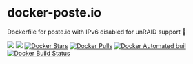 # docker-poste.io
Dockerfile for poste.io with IPv6 disabled for unRAID support 🐳

[![](https://images.microbadger.com/badges/image/starbix/poste.io.svg)](https://microbadger.com/images/starbix/poste.io)
[![](https://images.microbadger.com/badges/version/starbix/poste.io.svg)](https://microbadger.com/images/starbix/poste.io)
[![Docker Stars](https://img.shields.io/docker/stars/starbix/poste.io.svg)](https://hub.docker.com/r/starbix/poste.io/)
[![Docker Pulls](https://img.shields.io/docker/pulls/starbix/poste.io.svg)](https://hub.docker.com/r/starbix/poste.io/)
[![Docker Automated buil](https://img.shields.io/docker/automated/starbix/poste.io.svg)](https://hub.docker.com/r/starbix/poste.io/)
[![Docker Build Status](https://img.shields.io/docker/build/starbix/poste.io.svg)](https://hub.docker.com/r/starbix/poste.io/)
